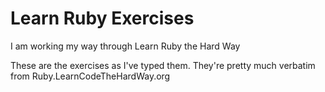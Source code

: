 Learn Ruby Exercises
=================

I am working my way through Learn Ruby the Hard Way

These are the exercises as I've typed them. They're pretty much verbatim from Ruby.LearnCodeTheHardWay.org